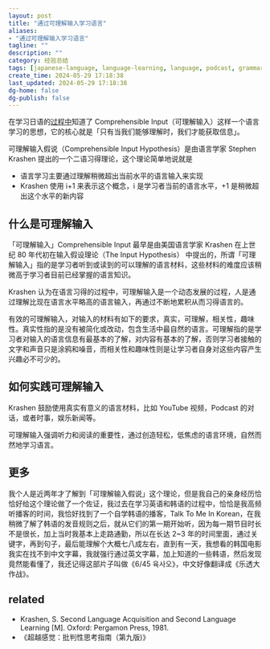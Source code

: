 ```yaml
---
layout: post
title: "通过可理解输入学习语言"
aliases:
- "通过可理解输入学习语言"
tagline: ""
description: ""
category: 经验总结
tags: [japanese-language, language-learning, language, podcast, grammar,]
create_time: 2024-05-29 17:18:38
last_updated: 2024-05-29 17:18:38
dg-home: false
dg-publish: false
---
```


在学习日语的[过程中](https://japanese-learning-notes.einverne.info/)知道了 Comprehensible Input（可理解输入）这样一个语言学习的思想，它的核心就是「只有当我们能够理解时，我们才能获取信息」。

可理解输入假说（Comprehensible Input Hypothesis）是由语言学家 Stephen Krashen 提出的一个二语习得理论，这个理论简单地说就是

- 语言学习主要通过理解稍微超出当前水平的语言输入来实现
- Krashen 使用 i+1 来表示这个概念，i 是学习者当前的语言水平，+1 是稍微超出这个水平的新内容

## 什么是可理解输入

「可理解输入」Comprehensible Input 最早是由美国语言学家 Krashen 在上世纪 80 年代初在输入假设理论（The Input Hypothesis） 中提出的，所谓「可理解输入」指的是学习者听到或读到的可以理解的语言材料，这些材料的难度应该稍微高于学习者目前已经掌握的语言知识。

Krashen 认为在语言习得的过程中，可理解输入是一个动态发展的过程，人是通过理解比现在语言水平略高的语言输入，再通过不断地累积从而习得语言的。

有效的可理解输入，对输入的材料有如下的要求，真实，可理解，相关性，趣味性。真实性指的是没有被简化或改动，包含生活中最自然的语言。可理解指的是学习者对输入的语言信息有最基本的了解，对内容有基本的了解，否则学习者接触的文字和声音只是涂鸦和噪音，而相关性和趣味性则是让学习者自身对这些内容产生兴趣必不可少的。

## 如何实践可理解输入

Krashen 鼓励使用真实有意义的语言材料，比如 YouTube 视频，Podcast 的对话，或者时事，娱乐新闻等。

可理解输入强调听力和阅读的重要性，通过创造轻松，低焦虑的语言环境，自然而然地学习语言。

## 更多

我个人是近两年才了解到「可理解输入假说」这个理论，但是我自己的亲身经历恰恰好给这个理论做了一个佐证，我过去在学习英语和韩语的过程中，恰恰是我高频听播客的时间，我恰好找到了一个自学韩语的播客，Talk To Me In Korean，在我稍微了解了韩语的发音规则之后，就从它们的第一期开始听，因为每一期节目时长不是很长，加上当时我基本上走路通勤，所以在长达 2~3 年的时间里面，通过关键字，再到句子，最后能理解个大概七八成左右，直到有一天，我想看的韩国电影我实在找不到中文字幕，我就强行通过英文字幕，加上知道的一些韩语，然后发现竟然能看懂了，我还记得这部片子叫做《6/45 육사오》，中文好像翻译成《乐透大作战》。

## related

- Krashen, S. Second Language Acquisition and Second Language Learning [M]. Oxford: Pergamon Press, 1981.
- 《超越感觉：批判性思考指南（第九版)》
